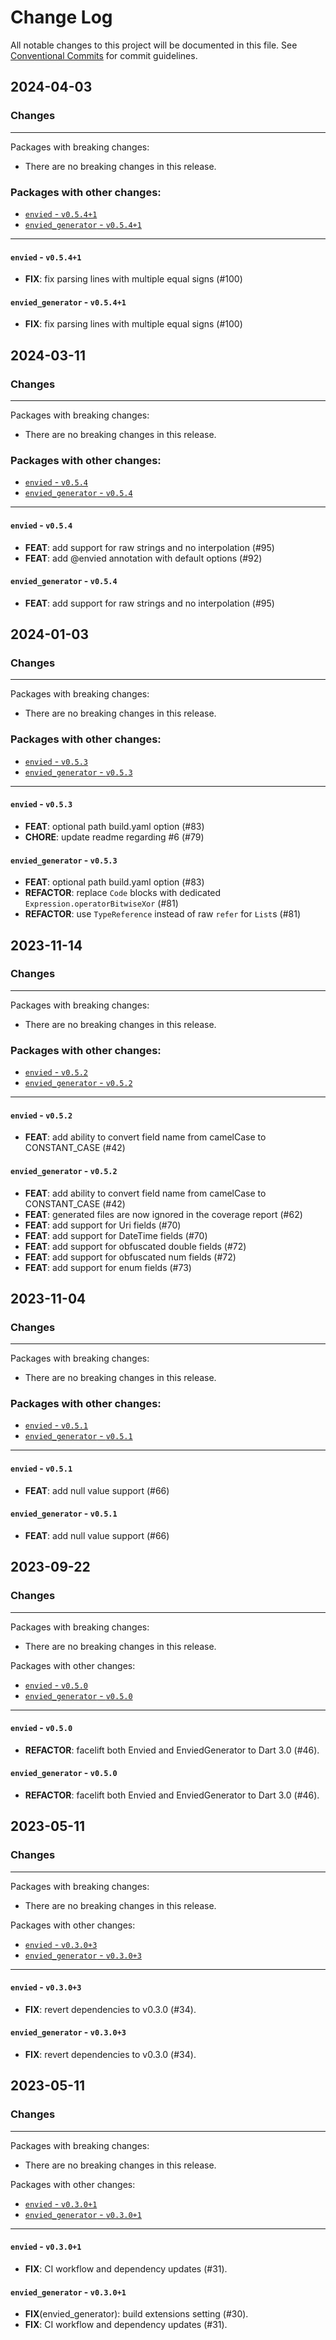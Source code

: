 # Change Log

All notable changes to this project will be documented in this file.
See [Conventional Commits](https://conventionalcommits.org) for commit guidelines.

## 2024-04-03

### Changes

---

Packages with breaking changes:

 - There are no breaking changes in this release.

### Packages with other changes:

 - [`envied` - `v0.5.4+1`](#envied---v0541)
 - [`envied_generator` - `v0.5.4+1`](#enviedgenerator---v0541)

---

#### `envied` - `v0.5.4+1`

 - **FIX**: fix parsing lines with multiple equal signs (#100)

#### `envied_generator` - `v0.5.4+1`

 - **FIX**: fix parsing lines with multiple equal signs (#100)

## 2024-03-11

### Changes

---

Packages with breaking changes:

 - There are no breaking changes in this release.

### Packages with other changes:

 - [`envied` - `v0.5.4`](#envied---v054)
 - [`envied_generator` - `v0.5.4`](#enviedgenerator---v054)

---

#### `envied` - `v0.5.4`

 - **FEAT**: add support for raw strings and no interpolation (#95)
 - **FEAT**: add @envied annotation with default options (#92)

#### `envied_generator` - `v0.5.4`
    
 - **FEAT**: add support for raw strings and no interpolation (#95)

## 2024-01-03

### Changes

---

Packages with breaking changes:

 - There are no breaking changes in this release.

### Packages with other changes:

 - [`envied` - `v0.5.3`](#envied---v053)
 - [`envied_generator` - `v0.5.3`](#enviedgenerator---v053)

---

#### `envied` - `v0.5.3`

 - **FEAT**: optional path build.yaml option (#83)
 - **CHORE**: update readme regarding #6 (#79)

#### `envied_generator` - `v0.5.3`

 - **FEAT**: optional path build.yaml option (#83)
 - **REFACTOR**: replace `Code` blocks with dedicated `Expression.operatorBitwiseXor` (#81)
 - **REFACTOR**: use `TypeReference` instead of raw `refer` for `List`s (#81)

## 2023-11-14

### Changes

---

Packages with breaking changes:

 - There are no breaking changes in this release.

### Packages with other changes:

 - [`envied` - `v0.5.2`](#envied---v052)
 - [`envied_generator` - `v0.5.2`](#enviedgenerator---v052)

---

#### `envied` - `v0.5.2`

 - **FEAT**: add ability to convert field name from camelCase to CONSTANT_CASE (#42)

#### `envied_generator` - `v0.5.2`

 - **FEAT**: add ability to convert field name from camelCase to CONSTANT_CASE (#42)
 - **FEAT**: generated files are now ignored in the coverage report (#62)
 - **FEAT**: add support for Uri fields (#70)
 - **FEAT**: add support for DateTime fields (#70)
 - **FEAT**: add support for obfuscated double fields (#72)
 - **FEAT**: add support for obfuscated num fields (#72)
 - **FEAT**: add support for enum fields (#73)

## 2023-11-04

### Changes

---

Packages with breaking changes:

 - There are no breaking changes in this release.

### Packages with other changes:

 - [`envied` - `v0.5.1`](#envied---v051)
 - [`envied_generator` - `v0.5.1`](#enviedgenerator---v051)

---

#### `envied` - `v0.5.1`

 - **FEAT**: add null value support (#66)

#### `envied_generator` - `v0.5.1`

 - **FEAT**: add null value support (#66)

## 2023-09-22

### Changes

---

Packages with breaking changes:

 - There are no breaking changes in this release.

Packages with other changes:

 - [`envied` - `v0.5.0`](#envied---v050)
 - [`envied_generator` - `v0.5.0`](#enviedgenerator---v050)

---

#### `envied` - `v0.5.0`

 - **REFACTOR**: facelift both Envied and EnviedGenerator to Dart 3.0 (#46).

#### `envied_generator` - `v0.5.0`

 - **REFACTOR**: facelift both Envied and EnviedGenerator to Dart 3.0 (#46).

## 2023-05-11

### Changes

---

Packages with breaking changes:

 - There are no breaking changes in this release.

Packages with other changes:

 - [`envied` - `v0.3.0+3`](#envied---v0303)
 - [`envied_generator` - `v0.3.0+3`](#enviedgenerator---v0303)

---

#### `envied` - `v0.3.0+3`

 - **FIX**: revert dependencies to v0.3.0 (#34).

#### `envied_generator` - `v0.3.0+3`

 - **FIX**: revert dependencies to v0.3.0 (#34).


## 2023-05-11

### Changes

---

Packages with breaking changes:

 - There are no breaking changes in this release.

Packages with other changes:

 - [`envied` - `v0.3.0+1`](#envied---v0301)
 - [`envied_generator` - `v0.3.0+1`](#enviedgenerator---v0301)

---

#### `envied` - `v0.3.0+1`

 - **FIX**: CI workflow and dependency updates (#31).

#### `envied_generator` - `v0.3.0+1`

 - **FIX**(envied_generator): build extensions setting (#30).
 - **FIX**: CI workflow and dependency updates (#31).

